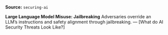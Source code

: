 **Source:** `securing-ai`

**Large Language Model Misuse: Jailbreaking**
Adversaries override an LLM’s instructions and safety alignment through jailbreaking. — [What do AI Security Threats Look Like?]

